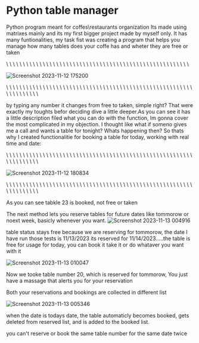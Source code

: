 # Python table manager
 Python program meant for coffes\restaurants organization
 Its made using matrixes mainly and its my first bigger project made by myself only. It has many funtionalities, my task fist was creating a program that helps you manage how many tables does your coffe has and wheter they are free or taken

\ \ \ \ \ \ \ \ \ \ \ \ \ \ \ \ \ \ \ \ \ \ \ \ \ \ \ \ \ \ \ \ \ \ \ \ \ \ \ \ \ \ \ \ \ \ \ \ \ \ \ \ \ \ \



 
![Screenshot 2023-11-12 175200](https://github.com/Kokata23/Python-table-manager/assets/123099517/90fe4747-bdbb-4097-bc56-e7c75f40de32)




\ \ \ \ \ \ \ \ \ \ \ \ \ \ \ \ \ \ \ \ \ \ \ \ \ \ \ \ \ \ \ \ \ \ \ \ \ \ \ \ \ \ \ \ \ \ \ \ \ \ \ \ \ \ \ \ \ \ \ \ \ \ \ \ \ \



 
 by typing any number it changes from free to taken, simple right? 
That were exactly my toughts befor deciding dive a little deeper.As you can see it has a little description filed what you can do with the function, Im gonna cover the most complicated in my objection. I thought like what if someno gives me a call and wants a table for tonight? Whats happening then? So thats why I created functionalitie for booking a table for today, working with real time and date:


\ \ \ \ \ \ \ \ \ \ \ \ \ \ \ \ \ \ \ \ \ \ \ \ \ \ \ \ \ \ \ \ \ \ \ \ \ \ \ \ \ \ \ \ \ \ \ \ \ \ \ \ \ \ \ \ \ \ \ \ \ \ \ \ \ \


![Screenshot 2023-11-12 180834](https://github.com/Kokata23/Python-table-manager/assets/123099517/bdbad4d9-c154-48af-9479-91d80a4ede0c)



\ \ \ \ \ \ \ \ \ \ \ \ \ \ \ \ \ \ \ \ \ \ \ \ \ \ \ \ \ \ \ \ \ \ \ \ \ \ \ \ \ \ \ \ \ \ \ \ \ \ \ \ \ \ \ \ \ \ \ \ \ \ \ \ \ \

As you can see tabkle 23 is booked, not free or taken

The next method lets you reserve tables for future dates like tommorow or noext week, basicly whenever you want.
![Screenshot 2023-11-13 004916](https://github.com/Kokata23/Python-table-manager/assets/123099517/06f05454-5091-4134-be0f-24dbb27fe22d)

 table status stays free because we are reserving for tommorow, the date I have run those tests is 11/13/2023 its reserved for 11/14/2023.....the table is free for usage for today, you can book it take it or do whataver you want with it

![Screenshot 2023-11-13 010047](https://github.com/Kokata23/Python-table-manager/assets/123099517/79e145f5-85af-40b1-8845-438d5b28cb7b)

Now we tooke table number 20, which is reserved for tommorow, You just have a massage that alerts you for your reservation

Both your reservations and bookings are collected in different list

![Screenshot 2023-11-13 005346](https://github.com/Kokata23/Python-table-manager/assets/123099517/0748f2e3-4ebf-4156-8fce-92b0ec019d25)

when the date is todays date, the table automaticly becomes booked, gets deleted from reserved list, and is added to the booked list.



you can't reserve or book the same table number for the same date twice



